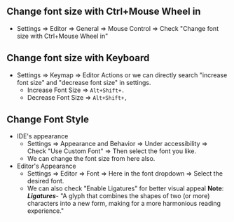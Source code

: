 ## Change font size with Ctrl+Mouse Wheel in
- Settings => Editor => General => Mouse Control => Check "Change font size with Ctrl+Mouse Wheel in"
## Change font size with Keyboard
- Settings => Keymap => Editor Actions or we can directly search "increase font size"  and "decrease font size" in settings.
	- Increase Font Size => `Alt+Shift+.`
	- Decrease Font Size => `Alt+Shift+,`
## Change Font Style
- IDE's appearance
	- Settings => Appearance and Behavior => Under accessibility => Check "Use Custom Font" => Then select the font you like.
	- We can change the font size from here also.
- Editor's Appearance
	- Settings => Editor => Font => Here in the font dropdown => Select the desired font.
	- We can also check "Enable Ligatures" for better visual appeal
**Note**: ***Ligatures***- "A glyph that combines the shapes of two (or more) characters into a new form, making for a more harmonious reading experience."